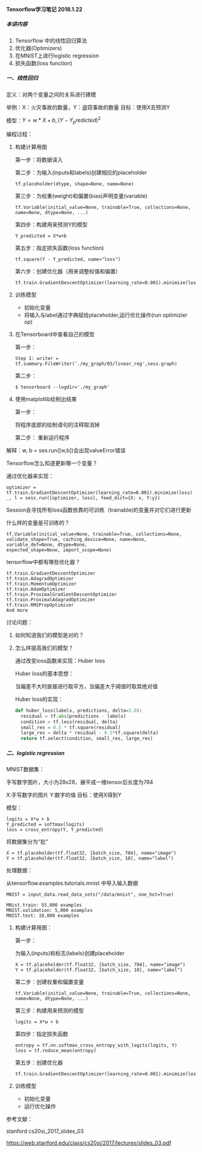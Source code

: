 #### Tensorflow学习笔记 2018.1.22

##### 本讲内容

1. Tensorflow 中的线性回归算法
2. 优化器(Optimizers)
3. 在MNIST上进行logistic regression
4. 损失函数(loss function)

##### 一、线性回归

定义：对两个变量之间的关系进行建模

举例：X：火灾事故的数量，Y：盗窃事故的数量 目标：使用X去预测Y

模型：$Y = w*X + b, (Y - Y_predicted)^2$

编程过程：

1. 构建计算用图

   第一步：将数据读入

   第二步：为输入(inputs和labels)创建相应的placeholder

   ```
   tf.placeholder(dtype, shape=None, name=None)
   ```

   第三步：为权重(weight)和偏置(bias)声明变量(variable)

   ```
   tf.Variable(initial_value=None, trainable=True, collections=None, name=None, dtype=None, ...)
   ```

   第四步：构建用来预测Y的模型

   ```
   Y_predicted = X*w+b
   ```

   第五步：指定损失函数(loss function)

   ```
   tf.square(Y - Y_predicted, name="loss")
   ```

   第六步：创建优化器（用来调整权值和偏置）

   ```
   tf.train.GradientDescentOptimizer(learning_rate=0.001).minimize(loss)
   ```

2. 训练模型

   * 初始化变量
   * 将输入与label通过字典赋给placeholder,运行优化操作(run optimizier op)

3. 在Tensorboard中查看自己的模型

   第一步：

   ```
   Step 1: writer = tf.summary.FileWriter('./my_graph/03/linear_reg',sess.graph)
   ```

   第二步：

   ```
   $ tensorboard --logdir='./my_graph'
   ```

4. 使用matplotlib绘制出结果

   第一步：

   将程序底部的绘制语句的注释取消掉

   第二步：
   重新运行程序

解释：w, b = ses.run([w,b])会出现valueError错误

Tensorflow怎么知道更新哪一个变量？

通过优化器来实现：

```
optimizer = tf.train.GradientDescentOptimizer(learning_rate=0.001).minimize(loss)
_, l = sess.run([optimizer, loss], feed_dict={X: x, Y:y})
```

Session会寻找所有loss函数依靠的可训练（trainable)的变量并对它们进行更新

什么样的变量是可训练的？

```
tf.Variable(initial_value=None, trainable=True, collections=None,
validate_shape=True, caching_device=None, name=None, variable_def=None, dtype=None,
expected_shape=None, import_scope=None)
```

tensorflow中都有哪些优化器？

```
tf.train.GradientDescentOptimizer
tf.train.AdagradOptimizer
tf.train.MomentumOptimizer
tf.train.AdamOptimizer
tf.train.ProximalGradientDescentOptimizer
tf.train.ProximalAdagradOptimizer
tf.train.RMSPropOptimizer
And more
```

讨论问题：

1. 如何知道我们的模型是对的？

2. 怎么样提高我们的模型？

   通过改变loss函数来实现：Huber loss

   Huber loss的基本思想：

   当偏差不大时直接进行取平方，当偏差大于阈值时取其绝对值

   Huber loss的实现：

   ```python
   def huber_loss(labels, predictions, delta=1.0):
     residual = tf.abs(predictions - labels)
     condition = tf.less(residual, delta)
     small_res = 0.5 * tf.square(residual)
     large_res = delta * residual - 0.5*tf.square(delta)
     return tf.select(condition, small_res, large_res)
   ```

##### 二、logistic regression

MNIST数据集：

手写数字图片，大小为28x28，展平成一维tensor后长度为784

X:手写数字的图片 Y:数字的值 目标：使用X得到Y

模型：

```
logits = X*w + b
Y_predicted = softmax(logits)
loss = cross_entropy(Y, Y_predicted)
```

将数据集分为“批”

```
X = tf.placeholder(tf.float32, [batch_size, 784], name="image")
Y = tf.placeholder(tf.float32, [batch_size, 10], name="label")
```

处理数据：

从tensorflow.examples.tutorials.mnist 中导入输入数据

```
MNIST = input_data.read_data_sets("/data/mnist", one_hot=True)

MNist.train: 55,000 examples
MNIST.validation: 5,000 examples
MNIST.test: 10,000 examples
```

1. 构建计算用图：

   第一步：

   为输入(inputs)和标志(labels)创建placeholder

   ```
   X = tf.placeholder(tf.float32, [batch_size, 784], name="image")
   Y = tf.placeholder(tf.float32, [batch_size, 10], name="label")
   ```

   第二步：创建权重和偏置变量

   ```
   tf.Variable(initial_value=None, trainable=True, collections=None,
   name=None, dtype=None, ...)
   ```

   第三步：构建用来预测的模型

   ```
   logits = X*w + b
   ```

   第四步：指定损失函数

   ```
   entropy = tf.nn.softmax_cross_entropy_with_logits(logits, Y)
   loss = tf.reduce_mean(entropy)
   ```

   第五步：创建优化器

   ```
   tf.train.GradientDescentOptimizer(learning_rate=0.001).minimize(loss)
   ```

2. 训练模型

   * 初始化变量
   * 运行优化操作

参考文献：

stanford cs20si_2017_slides_03

https://web.stanford.edu/class/cs20si/2017/lectures/slides_03.pdf

